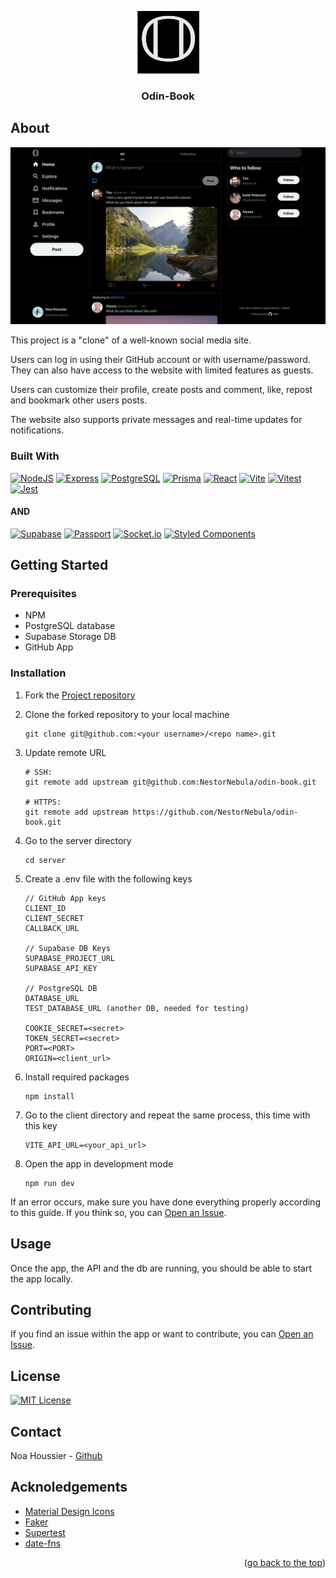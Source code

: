 <a id="top"></a>

<div align="center">
    <a href="https://github.com/NestorNebula/odin-book">
        <img src="./client/public/icons/backgroundicon.svg" alt="Project Logo" width="100" height="100" />
    </a>
    
<h3>Odin-Book</h3>
</div>

## About

![App Screenshot](./client/public/images/odin-book.png)

This project is a "clone" of a well-known social media site.

Users can log in using their GitHub account or with username/password. They can also have access to the website with limited features as guests.

Users can customize their profile, create posts and comment, like, repost and bookmark other users posts.

The website also supports private messages and real-time updates for notifications.

### Built With

[![NodeJS](https://skillicons.dev/icons?i=nodejs&theme=light)](https://nodejs.org/)
[![Express](https://skillicons.dev/icons?i=express&theme=light)](https://expressjs.com/)
[![PostgreSQL](https://skillicons.dev/icons?i=postgresql&theme=light)](https://www.postgresql.org/)
[![Prisma](https://skillicons.dev/icons?i=prisma)](https://www.prisma.io/)
[![React](https://skillicons.dev/icons?i=react&theme=light)](https://react.dev/)
[![Vite](https://skillicons.dev/icons?i=vite&theme=light)](https://vite.dev/)
[![Vitest](https://skillicons.dev/icons?i=vitest&theme=light)](https://vitest.dev/)
[![Jest](https://skillicons.dev/icons?i=jest)](https://jestjs.io/)

#### AND

[![Supabase](https://shields.io/badge/supabase-black?logo=supabase&style=for-the-badge)](https://supabase.com/)
[![Passport](https://img.shields.io/badge/-Passport-34E27A?style=for-the-badge&logo=passport&logoColor=white)](https://www.passportjs.org/)
[![Socket.io](https://img.shields.io/badge/Socket.io-010101?style=for-the-badge&logo=Socket.io&logoColor=white)](https://socket.io/)
[![Styled Components](https://img.shields.io/badge/Styled_Components-DB7093?style=for-the-badge&logo=styled-components&logoColor=white)](https://styled-components.com/)

## Getting Started

### Prerequisites

- NPM
- PostgreSQL database
- Supabase Storage DB
- GitHub App

### Installation

1. Fork the [Project repository](https://github.com/NestorNebula/odin-book)
2. Clone the forked repository to your local machine
   ```
   git clone git@github.com:<your username>/<repo name>.git
   ```
3. Update remote URL

   ```
   # SSH:
   git remote add upstream git@github.com:NestorNebula/odin-book.git

   # HTTPS:
   git remote add upstream https://github.com/NestorNebula/odin-book.git
   ```

4. Go to the server directory
   ```
   cd server
   ```
5. Create a .env file with the following keys

   ```
   // GitHub App keys
   CLIENT_ID
   CLIENT_SECRET
   CALLBACK_URL

   // Supabase DB Keys
   SUPABASE_PROJECT_URL
   SUPABASE_API_KEY

   // PostgreSQL DB
   DATABASE_URL
   TEST_DATABASE_URL (another DB, needed for testing)

   COOKIE_SECRET=<secret>
   TOKEN_SECRET=<secret>
   PORT=<PORT>
   ORIGIN=<client_url>
   ```

6. Install required packages
   ```
   npm install
   ```
7. Go to the client directory and repeat the same process, this time with this key
   ```
   VITE_API_URL=<your_api_url>
   ```
8. Open the app in development mode
   ```
   npm run dev
   ```

If an error occurs, make sure you have done everything properly according to this guide. If you think so, you can <a href="https://github.com/NestorNebula/odin-book/issues">Open an Issue</a>.

## Usage

Once the app, the API and the db are running, you should be able to start the app locally.

## Contributing

If you find an issue within the app or want to contribute, you can <a href="https://github.com/NestorNebula/odin-book/issues">Open an Issue</a>.

## License

[![MIT License](https://img.shields.io/badge/License-MIT-darkcyan.svg?style=for-the-badge)](https://github.com/NestorNebula/odin-book/blob/main/LICENSE)

## Contact

Noa Houssier - [Github](https://github.com/NestorNebula)

## Acknoledgements

- [Material Design Icons](https://pictogrammers.com/library/mdi/)
- [Faker](https://fakerjs.dev/)
- [Supertest](https://github.com/ladjs/supertest)
- [date-fns](https://date-fns.org/)

<p align='right'>(<a href='#top'>go back to the top</a>)</p>
